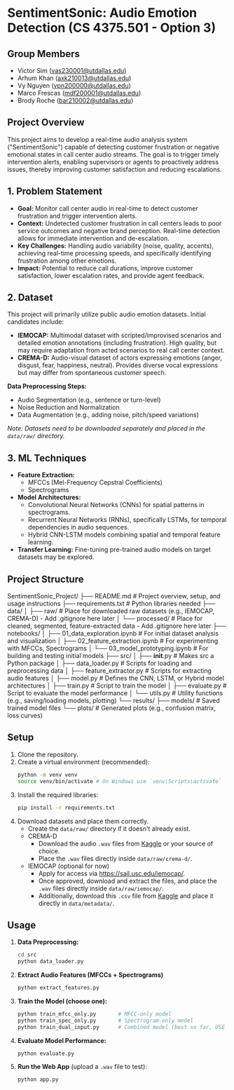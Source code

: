 # SentimentSonic: Audio Emotion Detection (CS 4375.501 - Option 3)

## Group Members

*   Victor Sim (vas230001@utdallas.edu)
*   Arhum Khan (axk210013@utdallas.edu)
*   Vy Nguyen (vpn200000@utdallas.edu)
*   Marco Frescas (mdf200001@utdallas.edu)
*   Brody Roche (bar210002@utdallas.edu)

## Project Overview

This project aims to develop a real-time audio analysis system ("SentimentSonic") capable of detecting customer frustration or negative emotional states in call center audio streams. The goal is to trigger timely intervention alerts, enabling supervisors or agents to proactively address issues, thereby improving customer satisfaction and reducing escalations.

## 1. Problem Statement

*   **Goal:** Monitor call center audio in real-time to detect customer frustration and trigger intervention alerts.
*   **Context:** Undetected customer frustration in call centers leads to poor service outcomes and negative brand perception. Real-time detection allows for immediate intervention and de-escalation.
*   **Key Challenges:** Handling audio variability (noise, quality, accents), achieving real-time processing speeds, and specifically identifying frustration among other emotions.
*   **Impact:** Potential to reduce call durations, improve customer satisfaction, lower escalation rates, and provide agent feedback.

## 2. Dataset

This project will primarily utilize public audio emotion datasets. Initial candidates include:

*   **IEMOCAP:** Multimodal dataset with scripted/improvised scenarios and detailed emotion annotations (including frustration). High quality, but may require adaptation from acted scenarios to real call center context.
*   **CREMA-D:** Audio-visual dataset of actors expressing emotions (anger, disgust, fear, happiness, neutral). Provides diverse vocal expressions but may differ from spontaneous customer speech.

**Data Preprocessing Steps:**
*   Audio Segmentation (e.g., sentence or turn-level)
*   Noise Reduction and Normalization
*   Data Augmentation (e.g., adding noise, pitch/speed variations)

*Note: Datasets need to be downloaded separately and placed in the `data/raw/` directory.*

## 3. ML Techniques

*   **Feature Extraction:**
    *   MFCCs (Mel-Frequency Cepstral Coefficients)
    *   Spectrograms
*   **Model Architectures:**
    *   Convolutional Neural Networks (CNNs) for spatial patterns in spectrograms.
    *   Recurrent Neural Networks (RNNs), specifically LSTMs, for temporal dependencies in audio sequences.
    *   Hybrid CNN-LSTM models combining spatial and temporal feature learning.
*   **Transfer Learning:** Fine-tuning pre-trained audio models on target datasets may be explored.

## Project Structure
SentimentSonic_Project/
├── README.md                 # Project overview, setup, and usage instructions
├── requirements.txt          # Python libraries needed
├── data/
│   ├── raw/                  # Place for downloaded raw datasets (e.g., IEMOCAP, CREMA-D) - Add .gitignore here later
│   └── processed/            # Place for cleaned, segmented, feature-extracted data - Add .gitignore here later
├── notebooks/
│   ├── 01_data_exploration.ipynb  # For initial dataset analysis and visualization
│   ├── 02_feature_extraction.ipynb # For experimenting with MFCCs, Spectrograms
│   └── 03_model_prototyping.ipynb # For building and testing initial models
├── src/
│   ├── __init__.py           # Makes src a Python package
│   ├── data_loader.py        # Scripts for loading and preprocessing data
│   ├── feature_extractor.py  # Scripts for extracting audio features
│   ├── model.py              # Defines the CNN, LSTM, or Hybrid model architectures
│   ├── train.py              # Script to train the model
│   ├── evaluate.py           # Script to evaluate the model performance
│   └── utils.py              # Utility functions (e.g., saving/loading models, plotting)
└── results/
    ├── models/               # Saved trained model files
    └── plots/                # Generated plots (e.g., confusion matrix, loss curves)



## Setup
 
1. Clone the repository.
2. Create a virtual environment (recommended):
    ```bash
    python -m venv venv
    source venv/bin/activate # On Windows use `venv\Scripts\activate`
    ```
3. Install the required libraries:
    ```bash
    pip install -r requirements.txt
    ```
4. Download datasets and place them correctly.
    * Create the `data/raw/` directory if it doesn't already exist.
    * CREMA-D
        * Download the audio `.wav` files from [Kaggle](https://www.kaggle.com/datasets/ejlok1/cremad) or your source of choice.
        * Place the `.wav` files directly inside `data/raw/crema-d/`.
    * IEMOCAP (optional for now)
        * Apply for access via https://sail.usc.edu/iemocap/.
        * Once approved, download and extract the files, and place the `.wav` files directly inside `data/raw/iemocap/`.
        * Additionally, download this `.csv` file from [Kaggle](https://www.kaggle.com/datasets/samuelsamsudinng/iemocap-emotion-speech-database) and place it directly in `data/metadata/`. 

## Usage

1. **Data Preprocessing:**
    ```bash
    cd src
    python data_loader.py
    ```
2. **Extract Audio Features (MFCCs + Spectrograms)**
    ```bash
    python extract_features.py
    ```
3. **Train the Model (choose one):**
    ```bash
    python train_mfcc_only.py       # MFCC-only model
    python train_spec_only.py       # Spectrogram-only model
    python train_dual_input.py      # Combined model (best so far, USE THIS ONE)
    ```
4. **Evaluate Model Performance:**
    ```bash
    python evaluate.py
    ```
5. **Run the Web App** (upload a `.wav` file to test):
    ```bash
    python app.py
    ```
